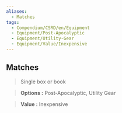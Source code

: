 ```yaml
---
aliases:
  - Matches
tags:
  - Compendium/CSRD/en/Equipment
  - Equipment/Post-Apocalyptic
  - Equipment/Utility-Gear
  - Equipment/Value/Inexpensive
---
```

  
    
## Matches    
    
>Single box or book    
> **Options :** Post-Apocalyptic, Utility Gear    
> **Value :** Inexpensive